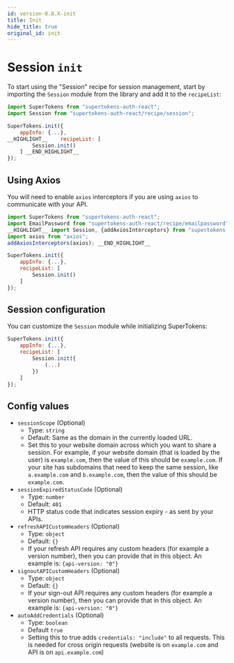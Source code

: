 ```yaml
---
id: version-0.8.X-init
title: Init
hide_title: true
original_id: init
---
```


# Session `init`

To start using the "Session" recipe for session management, start by importing the `Session` module from the library and add it to the `recipeList`:

```js
import SuperTokens from "supertokens-auth-react";
import Session from "supertokens-auth-react/recipe/session";

SuperTokens.init({
    appInfo: {...},
__HIGHLIGHT__    recipeList: [
        Session.init()
    ] __END_HIGHLIGHT__
});
```


## Using Axios

You will need to enable `axios` interceptors if you are using `axios` to communicate with your API.

```js
import SuperTokens from "supertokens-auth-react";
import EmailPassword from "supertokens-auth-react/recipe/emailpassword";
__HIGHLIGHT__ import Session, {addAxiosInterceptors} from "supertokens-auth-react/recipe/session";
import axios from "axios";
addAxiosInterceptors(axios); __END_HIGHLIGHT__

SuperTokens.init({
    appInfo: {...},
    recipeList: [
        Session.init()
    ]
});

```

## Session configuration

You can customize the `Session` module while initializing SuperTokens:


```js
SuperTokens.init({
    appInfo: {...},
    recipeList: [
        Session.init({
            (...)
        })
    ]
});
```


## Config values

- ```sessionScope``` (Optional)
    - Type: ```string```
    - Default: Same as the domain in the currently loaded URL.
    - Set this to your website domain across which you want to share a session. For example, if your website domain (that is loaded by the user) is ```example.com```, then the value of this should be ```example.com```. If your site has subdomains that need to keep the same session, like ```a.example.com``` and ```b.example.com```, then the value of this should be ```example.com```.
- ```sessionExpiredStatusCode``` (Optional)
    - Type: ```number```
    - Default: ```401```
    - HTTP status code that indicates session expiry - as sent by your APIs.
- ```refreshAPICustomHeaders``` (Optional)
    - Type: ```object```
    - Default: ```{}```
    - If your refresh API requires any custom headers (for example a version number), then you can provide that in this object. An example is: ```{api-version: "0"}```
- ```signoutAPICustomHeaders``` (Optional)
    - Type: ```object```
    - Default: ```{}```
    - If your sign-out API requires any custom headers (for example a version number), then you can provide that in this object. An example is: ```{api-version: "0"}```
- ```autoAddCredentials``` (Optional)
    - Type: ```boolean```
    - Default ```true```
    - Setting this to true adds `credentials: "include"` to all requests. This is needed for cross origin requests (website is on `example.com` and API is on `api.example.com`)
